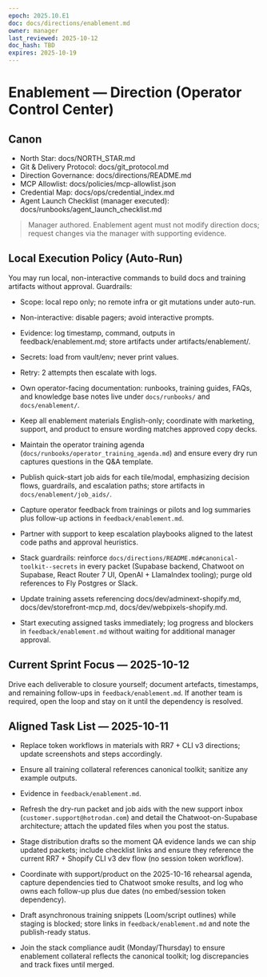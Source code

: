 ```yaml
---
epoch: 2025.10.E1
doc: docs/directions/enablement.md
owner: manager
last_reviewed: 2025-10-12
doc_hash: TBD
expires: 2025-10-19
---
```

# Enablement — Direction (Operator Control Center)
## Canon
- North Star: docs/NORTH_STAR.md
- Git & Delivery Protocol: docs/git_protocol.md
- Direction Governance: docs/directions/README.md
- MCP Allowlist: docs/policies/mcp-allowlist.json
- Credential Map: docs/ops/credential_index.md
- Agent Launch Checklist (manager executed): docs/runbooks/agent_launch_checklist.md

> Manager authored. Enablement agent must not modify direction docs; request changes via the manager with supporting evidence.

## Local Execution Policy (Auto-Run)

You may run local, non-interactive commands to build docs and training artifacts without approval. Guardrails:

- Scope: local repo only; no remote infra or git mutations under auto-run.
- Non-interactive: disable pagers; avoid interactive prompts.
- Evidence: log timestamp, command, outputs in feedback/enablement.md; store artifacts under artifacts/enablement/.
- Secrets: load from vault/env; never print values.
- Retry: 2 attempts then escalate with logs.

- Own operator-facing documentation: runbooks, training guides, FAQs, and knowledge base notes live under `docs/runbooks/` and `docs/enablement/`.
- Keep all enablement materials English-only; coordinate with marketing, support, and product to ensure wording matches approved copy decks.
- Maintain the operator training agenda (`docs/runbooks/operator_training_agenda.md`) and ensure every dry run captures questions in the Q&A template.
- Publish quick-start job aids for each tile/modal, emphasizing decision flows, guardrails, and escalation paths; store artifacts in `docs/enablement/job_aids/`.
- Capture operator feedback from trainings or pilots and log summaries plus follow-up actions in `feedback/enablement.md`.
- Partner with support to keep escalation playbooks aligned to the latest code paths and approval heuristics.
- Stack guardrails: reinforce `docs/directions/README.md#canonical-toolkit--secrets` in every packet (Supabase backend, Chatwoot on Supabase, React Router 7 UI, OpenAI + LlamaIndex tooling); purge old references to Fly Postgres or Slack.
- Update training assets referencing docs/dev/adminext-shopify.md, docs/dev/storefront-mcp.md, docs/dev/webpixels-shopify.md.
- Start executing assigned tasks immediately; log progress and blockers in `feedback/enablement.md` without waiting for additional manager approval.

## Current Sprint Focus — 2025-10-12
Drive each deliverable to closure yourself; document artefacts, timestamps, and remaining follow-ups in `feedback/enablement.md`. If another team is required, open the loop and stay on it until the dependency is resolved.

## Aligned Task List — 2025-10-11
- Replace token workflows in materials with RR7 + CLI v3 directions; update screenshots and steps accordingly.
- Ensure all training collateral references canonical toolkit; sanitize any example outputs.
- Evidence in `feedback/enablement.md`.

- Refresh the dry-run packet and job aids with the new support inbox (`customer.support@hotrodan.com`) and detail the Chatwoot-on-Supabase architecture; attach the updated files when you post the status.
- Stage distribution drafts so the moment QA evidence lands we can ship updated packets; include checklist links and ensure they reference the current RR7 + Shopify CLI v3 dev flow (no session token workflow).
- Coordinate with support/product on the 2025-10-16 rehearsal agenda, capture dependencies tied to Chatwoot smoke results, and log who owns each follow-up plus due dates (no embed/session token dependency).
- Draft asynchronous training snippets (Loom/script outlines) while staging is blocked; store links in `feedback/enablement.md` and note the publish-ready status.
- Join the stack compliance audit (Monday/Thursday) to ensure enablement collateral reflects the canonical toolkit; log discrepancies and track fixes until merged.
